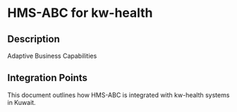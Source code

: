 # HMS-ABC for kw-health

## Description

Adaptive Business Capabilities

## Integration Points

This document outlines how HMS-ABC is integrated with kw-health systems in Kuwait.
